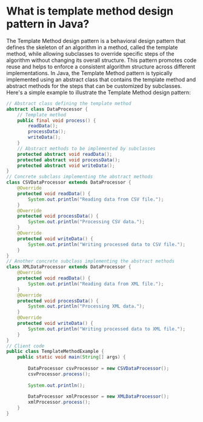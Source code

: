 # What is template method design pattern in Java?
The Template Method design pattern is a behavioral design pattern that defines the skeleton of an algorithm in a method, called the template method, while allowing subclasses to override specific steps of the algorithm without changing its overall structure. This pattern promotes code reuse and helps to enforce a consistent algorithm structure across different implementations.
In Java, the Template Method pattern is typically implemented using an abstract class that contains the template method and abstract methods for the steps that can be customized by subclasses. Here's a simple example to illustrate the Template Method design pattern:

```java
// Abstract class defining the template method
abstract class DataProcessor {
    // Template method
    public final void process() {
        readData();
        processData();
        writeData();
    }
    // Abstract methods to be implemented by subclasses
    protected abstract void readData();
    protected abstract void processData();
    protected abstract void writeData();
}
// Concrete subclass implementing the abstract methods
class CSVDataProcessor extends DataProcessor {
    @Override
    protected void readData() {
        System.out.println("Reading data from CSV file.");
    }
    @Override
    protected void processData() {
        System.out.println("Processing CSV data.");
    }
    @Override
    protected void writeData() {
        System.out.println("Writing processed data to CSV file.");
    }
}
// Another concrete subclass implementing the abstract methods
class XMLDataProcessor extends DataProcessor {
    @Override
    protected void readData() {
        System.out.println("Reading data from XML file.");
    }
    @Override
    protected void processData() {
        System.out.println("Processing XML data.");
    }
    @Override
    protected void writeData() {
        System.out.println("Writing processed data to XML file.");
    }
}
// Client code
public class TemplateMethodExample {
    public static void main(String[] args) {
    
        DataProcessor csvProcessor = new CSVDataProcessor();
        csvProcessor.process();
        
        System.out.println();
        
        DataProcessor xmlProcessor = new XMLDataProcessor();
        xmlProcessor.process();
    }
}
```
